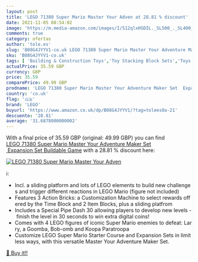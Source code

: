 ```yaml
---
layout: post
title: 'LEGO 71380 Super Mario Master Your Adven at 28.81 % discount'
date: 2021-11-05 08:54:02
image: 'https://m.media-amazon.com/images/I/512qlxHSDIL._SL500_._SL400_.jpg'
comments: true
category: ofertas
author: 'tole.es'
slug: 'B08G4JYYV1-co.uk LEGO 71380 Super Mario Master Your Adventure Maker Set...'
sku: 'B08G4JYYV1-co.uk'
tags: [ 'Building & Construction Toys','Toy Stacking Block Sets','Toys & Games','Toys Store','lego', ]
actualPrice: 35.59 GBP
currency: GBP
price: 35.59
comparePrice: 49.99 GBP
prodname: 'LEGO 71380 Super Mario Master Your Adventure Maker Set  Expansion Set Buildable Game'
country: 'co.uk'
flag: '🇬🇧'
brand: 'LEGO'
buyurl: 'https://www.amazon.co.uk/dp/B08G4JYYV1/?tag=tolees0a-21'
descuento: '28.81'
average: '31.6878000000002'
---
```


With a final price of 35.59 GBP (original: 49.99 GBP) you can find [LEGO 71380 Super Mario Master Your Adventure Maker Set  Expansion Set Buildable Game](https://www.amazon.co.uk/dp/B08G4JYYV1/?tag=tolees0a-21) with a  28.81 % discount here:

[![LEGO 71380 Super Mario Master Your Adven](https://m.media-amazon.com/images/I/512qlxHSDIL._SL500_._SL400_.jpg)](https://www.amazon.co.uk/dp/B08G4JYYV1/?tag=tolees0a-21)

ℹ️:

- Incl. a sliding platform and lots of LEGO elements to build new challenges and trigger different reactions in LEGO Mario (figure not included)
- Features 3 Action Bricks: a Customization Machine to select rewards offered by the Time Block and 2 Item Blocks, plus a sliding platfrom
- Includes a Special Pipe Dash 30 allowing players to develop new levels - finish the level in 30 seconds to win extra digital coins!
- Comes with 4 LEGO figures of iconic Super Mario enemies to defeat: Larry, a Goomba, Bob-omb and Koopa Paratroopa
- Customize LEGO Super Mario Starter Course and Expansion Sets in limitless ways, with this versatile Master Your Adventure Maker Set.

[🛒 Buy it!!](https://www.amazon.co.uk/dp/B08G4JYYV1/?tag=tolees0a-21)
